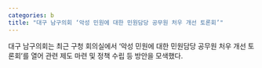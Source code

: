 ```yaml
---
categories: b
title: "대구 남구의회 ‘악성 민원에 대한 민원담당 공무원 처우 개선 토론회’"
---
```

대구 남구의회는 최근 구청 회의실에서 ‘악성 민원에 대한 민원담당 공무원 처우 개선 토론회’를 열어 관련 제도 마련 및 정책 수립 등 방안을 모색했다.